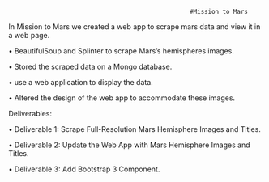                                                       #Mission to Mars

In Mission to Mars we created a web app to scrape mars data and view it in a web page.

•	BeautifulSoup and Splinter to scrape Mars’s hemispheres images. 

•	Stored the scraped data on a Mongo database.

•	use a web application to display the data. 


•	Altered the design of the web app to accommodate these images.

Deliverables:

•  Deliverable 1: Scrape Full-Resolution Mars Hemisphere Images and Titles.

•  Deliverable 2: Update the Web App with Mars Hemisphere Images and Titles.

•  Deliverable 3: Add Bootstrap 3 Component.
